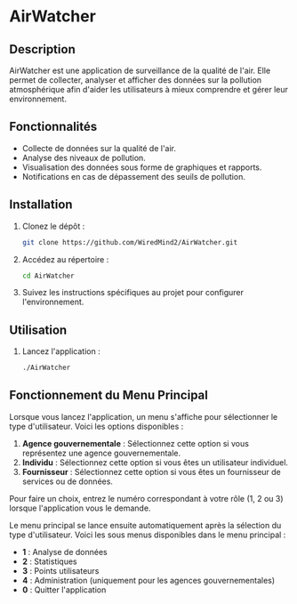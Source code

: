 # AirWatcher

## Description
AirWatcher est une application de surveillance de la qualité de l'air. Elle permet de collecter, analyser et afficher des données sur la pollution atmosphérique afin d'aider les utilisateurs à mieux comprendre et gérer leur environnement.

## Fonctionnalités
- Collecte de données sur la qualité de l'air.
- Analyse des niveaux de pollution.
- Visualisation des données sous forme de graphiques et rapports.
- Notifications en cas de dépassement des seuils de pollution.

## Installation
1. Clonez le dépôt :
    ```bash
    git clone https://github.com/WiredMind2/AirWatcher.git
    ```
2. Accédez au répertoire :
    ```bash
    cd AirWatcher
    ```
3. Suivez les instructions spécifiques au projet pour configurer l'environnement.

## Utilisation
1. Lancez l'application :
    ```bash
    ./AirWatcher
    ```
## Fonctionnement du Menu Principal

Lorsque vous lancez l'application, un menu s'affiche pour sélectionner le type d'utilisateur. Voici les options disponibles :

1. **Agence gouvernementale** : Sélectionnez cette option si vous représentez une agence gouvernementale.
2. **Individu** : Sélectionnez cette option si vous êtes un utilisateur individuel.
3. **Fournisseur** : Sélectionnez cette option si vous êtes un fournisseur de services ou de données.

Pour faire un choix, entrez le numéro correspondant à votre rôle (1, 2 ou 3) lorsque l'application vous le demande.

Le menu principal se lance ensuite automatiquement après la sélection du type d'utilisateur. Voici les sous menus disponibles dans le menu principal :

- **1** : Analyse de données
- **2** : Statistiques
- **3** : Points utilisateurs
- **4** : Administration (uniquement pour les agences gouvernementales)
- **0** : Quitter l'application


